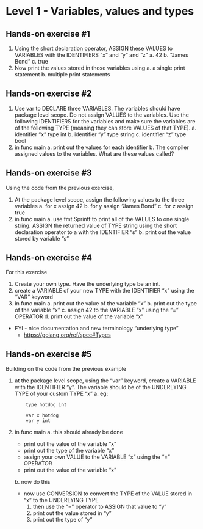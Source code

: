 # Level 1 - Variables, values and types

## Hands-on exercise #1
1. Using the short declaration operator, ASSIGN these VALUES to VARIABLES with the IDENTIFIERS “x” and “y” and “z”
    a. 42
    b. “James Bond”
    c. true
2. Now print the values stored in those variables using
    a. a single print statement
    b. multiple print statements

## Hands-on exercise #2
1. Use var to DECLARE three VARIABLES. The variables should have package level scope. Do not assign VALUES to the variables. Use the following IDENTIFIERS for the variables and make sure the variables are of the following TYPE (meaning they can store VALUES of that TYPE).
    a. identifier “x” type int
    b. identifier “y” type string
    c. identifier “z” type bool
2. in func main
    a. print out the values for each identifier
    b. The compiler assigned values to the variables. What are these values called?

## Hands-on exercise #3
Using the code from the previous exercise,
1. At the package level scope, assign the following values to the three variables
    a. for x assign 42
    b. for y assign “James Bond”
    c. for z assign true
2. in func main
    a. use fmt.Sprintf to print all of the VALUES to one single string. ASSIGN the returned value of TYPE string using the short declaration operator to a with the IDENTIFIER “s”
    b. print out the value stored by variable “s”

## Hands-on exercise #4
For this exercise
1. Create your own type. Have the underlying type be an int.
2. create a VARIABLE of your new TYPE with the IDENTIFIER “x” using the “VAR” keyword
3. in func main
    a. print out the value of the variable “x”
    b. print out the type of the variable “x”
    c. assign 42 to the VARIABLE “x” using the “=” OPERATOR
    d. print out the value of the variable “x”

* FYI - nice documentation and new terminology “underlying type”
    * https://golang.org/ref/spec#Types

## Hands-on exercise #5
Building on the code from the previous example
1. at the package level scope, using the “var” keyword, create a VARIABLE with the
IDENTIFIER “y”. The variable should be of the UNDERLYING TYPE of your custom
TYPE “x”
    a. eg:
    ```
        type hotdog int

        var x hotdog
        var y int
    ```
2. in func main
    a. this should already be done
    * print out the value of the variable “x”
    * print out the type of the variable “x”
    * assign your own VALUE to the VARIABLE “x” using the “=” OPERATOR
    * print out the value of the variable “x”
    
    b. now do this
    * now use CONVERSION to convert the TYPE of the VALUE stored in “x” to the UNDERLYING TYPE
        1. then use the “=” operator to ASSIGN that value to “y”
        2. print out the value stored in “y”
        3. print out the type of “y”
